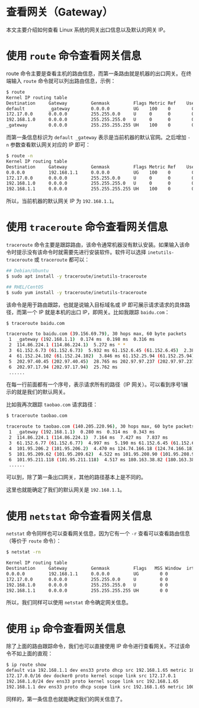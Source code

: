 # 查看网关（Gateway）

本文主要介绍如何查看 Linux 系统的网关出口信息以及默认的网关 IP。

# 使用 `route` 命令查看网关信息

route 命令主要是查看主机的路由信息，而第一条路由就是机器的出口网关。在终端输入 `route` 命令就可以列出路由信息，示例：

```bash
$ route
Kernel IP routing table
Destination     Gateway         Genmask         Flags Metric Ref    Use Iface
default         _gateway        0.0.0.0         UG    100    0        0 ens33
172.17.0.0      0.0.0.0         255.255.0.0     U     0      0        0 docker0
192.168.1.0     0.0.0.0         255.255.255.0   U     0      0        0 ens33
_gateway        0.0.0.0         255.255.255.255 UH    100    0        0 ens33
```

而第一条信息标识为 `default _gateway` 表示是当前机器的默认官网。之后增加 `-n` 参数查看默认网关对应的 IP 即可：

```bash
$ route -n
Kernel IP routing table
Destination     Gateway         Genmask         Flags Metric Ref    Use Iface
0.0.0.0         192.168.1.1     0.0.0.0         UG    100    0        0 ens33
172.17.0.0      0.0.0.0         255.255.0.0     U     0      0        0 docker0
192.168.1.0     0.0.0.0         255.255.255.0   U     0      0        0 ens33
192.168.1.1     0.0.0.0         255.255.255.255 UH    100    0        0 ens33
```

所以，当前机器的默认网关 IP 为 `192.168.1.1`。

# 使用 `traceroute` 命令查看网关信息

`traceroute` 命令主要是跟踪路由，该命令通常机器没有默认安装。如果输入该命令时提示没有该命令时就需要先进行安装软件。软件可以选择 `inetutils-traceroute` 或 `traceroute` 都可以：

```bash
## Debian/Ubuntu
$ sudo apt install -y traceroute/inetutils-traceroute

## RHEL/CentOS
$ sudo yum install -y traceroute/inetutils-traceroute
```

该命令是用于路由跟踪，也就是说输入目标域名或 IP 即可展示请求请求的具体路径，而第一个 IP 就是本机的出口 IP，即网关。比如我跟踪 `baidu.com`：

```bash
$ traceroute baidu.com

traceroute to baidu.com (39.156.69.79), 30 hops max, 60 byte packets
 1  _gateway (192.168.1.1)  0.174 ms  0.198 ms  0.316 ms
 2  114.86.224.1 (114.86.224.1)  5.272 ms * *
 3  61.152.6.73 (61.152.6.73)  5.932 ms 61.152.6.45 (61.152.6.45)  2.382 ms 61.152.6.77 (61.152.6.77)  2.710 ms
 4  61.152.24.102 (61.152.24.102)  3.846 ms 61.152.25.94 (61.152.25.94)  2.620 ms 61.152.24.226 (61.152.24.226)  2.351 ms
 5  202.97.40.45 (202.97.40.45)  28.765 ms 202.97.97.237 (202.97.97.237)  24.348 ms 202.97.97.221 (202.97.97.221)  26.101 ms
 6  202.97.17.94 (202.97.17.94)  25.762 ms
 ......
```

在每一行前面都有一个序号，表示请求所有的路径（IP 网关）。可以看到序号1展示的就是我们的默认网关。

比如我再次跟踪 `taobao.com` 请求路径：

```bash
$ traceroute taobao.com

traceroute to taobao.com (140.205.220.96), 30 hops max, 60 byte packets
 1  _gateway (192.168.1.1)  0.280 ms  0.314 ms  0.343 ms
 2  114.86.224.1 (114.86.224.1)  7.164 ms  7.427 ms  7.837 ms
 3  61.152.6.77 (61.152.6.77)  4.997 ms  5.190 ms 61.152.6.45 (61.152.6.45)  4.792 ms
 4  101.95.206.2 (101.95.206.2)  4.470 ms 124.74.166.18 (124.74.166.18)  3.968 ms 124.74.166.22 (124.74.166.22)  3.888 ms
 5  101.95.209.62 (101.95.209.62)  4.522 ms 101.95.208.90 (101.95.208.90)  5.661 ms 101.95.209.54 (101.95.209.54)  4.659 ms
 6  101.95.211.118 (101.95.211.118)  4.517 ms 180.163.38.82 (180.163.38.82)  3.706 ms 180.163.38.90 (180.163.38.90)  3.815 ms
 ......
```

可以到，除了第一条出口网关，其他的路径基本上是不同的。

这里也就能确定了我们的默认网关是 `192.168.1.1`。

# 使用 `netstat` 命令查看网关信息

`netstat` 命令同样也可以查看网关信息，因为它有一个 `-r` 查看可以查看路由信息（等价于 `route` 命令）：

```bash
$ netstat -rn

Kernel IP routing table
Destination     Gateway         Genmask         Flags   MSS Window  irtt Iface
0.0.0.0         192.168.1.1     0.0.0.0         UG        0 0          0 ens33
172.17.0.0      0.0.0.0         255.255.0.0     U         0 0          0 docker0
192.168.1.0     0.0.0.0         255.255.255.0   U         0 0          0 ens33
192.168.1.1     0.0.0.0         255.255.255.255 UH        0 0          0 ens33
```

所以，我们同样可以使用 `netstat` 命令确定网关信息。

# 使用 `ip` 命令查看网关信息

除了上面的路由跟踪命令，我们也可以直接使用 IP 命令进行查看网关。不过该命令不如上面的直观：

```bash
$ ip route show
default via 192.168.1.1 dev ens33 proto dhcp src 192.168.1.65 metric 100 
172.17.0.0/16 dev docker0 proto kernel scope link src 172.17.0.1 
192.168.1.0/24 dev ens33 proto kernel scope link src 192.168.1.65 
192.168.1.1 dev ens33 proto dhcp scope link src 192.168.1.65 metric 100 
```

同样的，第一条信息也就能确定我们的网关信息了。